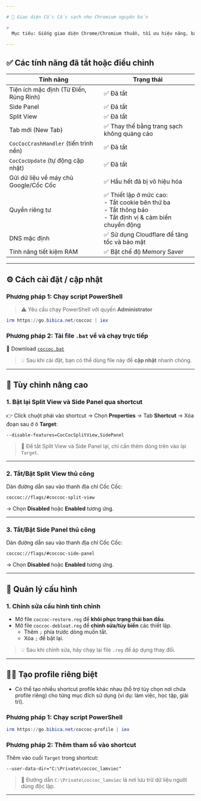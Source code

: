 ```yaml
---

# 🧼 Giao diện Cốc Cốc sạch như Chromium nguyên bản

>
  Mục tiêu: Giống giao diện Chrome/Chromium thuần, tối ưu hiệu năng, bảo vệ quyền riêng tư, dễ tùy chỉnh theo nhu cầu cá nhân.

---
```


## ✅ Các tính năng đã tắt hoặc điều chỉnh

| Tính năng | Trạng thái |
|----------|------------|
| Tiện ích mặc định (Từ Điển, Rủng Rỉnh) | ✅ Đã tắt |
| Side Panel | ✅ Đã tắt |
| Split View | ✅ Đã tắt |
| Tab mới (New Tab) | ✅ Thay thế bằng trang sạch không quảng cáo |
| `CocCocCrashHandler` (tiến trình nền) | ✅ Đã tắt |
| `CocCocUpdate` (tự động cập nhật) | ✅ Đã tắt |
| Gửi dữ liệu về máy chủ Google/Cốc Cốc | ✅ Hầu hết đã bị vô hiệu hóa |
| Quyền riêng tư | ✅ Thiết lập ở mức cao:<br> - Tắt cookie bên thứ ba<br> - Tắt thông báo<br> - Tắt định vị & cảm biến chuyển động |
| DNS mặc định | ✅ Sử dụng Cloudflare để tăng tốc và bảo mật |
| Tính năng tiết kiệm RAM | ✅ Bật chế độ Memory Saver |

---

## ⚙️ Cách cài đặt / cập nhật

### Phương pháp 1: Chạy script PowerShell

> ⚠️ Yêu cầu chạy PowerShell với quyền **Administrator**

```powershell
irm https://go.bibica.net/coccoc | iex
```

### Phương pháp 2: Tải file `.bat` về và chạy trực tiếp

📁 Download [`coccoc.bat`](https://github.com/bibicadotnet/coccoc-debloat/archive/latest.zip)

> 💡 Sau khi cài đặt, bạn có thể dùng file này để **cập nhật** nhanh chóng.

---

## 🔧 Tùy chỉnh nâng cao

### 1. Bật lại Split View và Side Panel qua shortcut

👉 Click chuột phải vào shortcut → Chọn **Properties** → Tab **Shortcut** → Xóa đoạn sau ở ô **Target**:

```text
--disable-features=CocCocSplitView,SidePanel
```

> 🔁 Để tắt Split View và Side Panel lại, chỉ cần thêm dòng trên vào lại `Target`.

---

### 2. Tắt/Bật Split View thủ công

Dán đường dẫn sau vào thanh địa chỉ Cốc Cốc:

```
coccoc://flags/#coccoc-split-view
```

→ Chọn **Disabled** hoặc **Enabled** tương ứng.

---

### 3. Tắt/Bật Side Panel thủ công

Dán đường dẫn sau vào thanh địa chỉ Cốc Cốc:

```
coccoc://flags/#coccoc-side-panel
```

→ Chọn **Disabled** hoặc **Enabled** tương ứng.

---

## 📁 Quản lý cấu hình

### 1. Chỉnh sửa cấu hình tinh chỉnh

- Mở file `coccoc-restore.reg` để **khôi phục trạng thái ban đầu**.
- Mở file `coccoc-debloat.reg` để **chỉnh sửa/tùy biến** các thiết lập.
    - Thêm `;` phía trước dòng muốn tắt.
    - Xóa `;` để bật lại.

> 💡 Sau khi chỉnh sửa, hãy chạy lại file `.reg` để áp dụng thay đổi.

---

## 🧑‍💼 Tạo profile riêng biệt

- Có thể tạo nhiều shortcut profile khác nhau (hỗ trợ tùy chọn nơi chứa profile riêng) cho từng mục đích sử dụng (ví dụ: làm việc, học tập, giải trí).

### Phương pháp 1: Chạy script PowerShell

```powershell
irm https://go.bibica.net/coccoc-profile | iex
```

### Phương pháp 2: Thêm tham số vào shortcut

Thêm vào cuối `Target` trong shortcut:

```text
--user-data-dir="C:\Private\coccoc_lamviec"
```

> 📁 Đường dẫn `C:\Private\coccoc_lamviec` là nơi lưu trữ dữ liệu người dùng độc lập.

---
